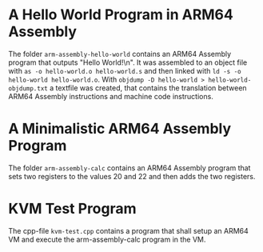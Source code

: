 # A Hello World Program in ARM64 Assembly

The folder `arm-assembly-hello-world` contains an ARM64 Assembly program that outputs "Hello World!\n". It was assembled to an object file with `as -o hello-world.o hello-world.s` and then linked with `ld -s -o hello-world hello-world.o`.
With `objdump -D hello-world > hello-world-objdump.txt` a textfile was created, that contains the translation between ARM64 Assembly instructions and machine code instructions.


# A Minimalistic ARM64 Assembly Program

The folder `arm-assembly-calc` contains an ARM64 Assembly program that sets two registers to the values 20 and 22 and then adds the two registers.


# KVM Test Program

The cpp-file `kvm-test.cpp` contains a program that shall setup an ARM64 VM and execute the arm-assembly-calc program in the VM.
